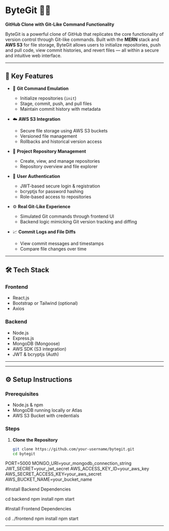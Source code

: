 # ByteGit 🔁📁  
**GitHub Clone with Git-Like Command Functionality**

ByteGit is a powerful clone of GitHub that replicates the core functionality of version control through Git-like commands. Built with the **MERN** stack and **AWS S3** for file storage, ByteGit allows users to initialize repositories, push and pull code, view commit histories, and revert files — all within a secure and intuitive web interface.

---

## 🚀 Key Features

- 💾 **Git Command Emulation**
  - Initialize repositories (`init`)
  - Stage, commit, push, and pull files
  - Maintain commit history with metadata

- ☁️ **AWS S3 Integration**
  - Secure file storage using AWS S3 buckets
  - Versioned file management
  - Rollbacks and historical version access

- 📂 **Project Repository Management**
  - Create, view, and manage repositories
  - Repository overview and file explorer

- 🔐 **User Authentication**
  - JWT-based secure login & registration
  - bcryptjs for password hashing
  - Role-based access to repositories

- ⚙️ **Real Git-Like Experience**
  - Simulated Git commands through frontend UI
  - Backend logic mimicking Git version tracking and diffing

- 📈 **Commit Logs and File Diffs**
  - View commit messages and timestamps
  - Compare file changes over time

---

## 🛠️ Tech Stack

### Frontend
- React.js
- Bootstrap or Tailwind (optional)
- Axios

### Backend
- Node.js
- Express.js
- MongoDB (Mongoose)
- AWS SDK (S3 integration)
- JWT & bcryptjs (Auth)

---


---

## ⚙️ Setup Instructions

### Prerequisites
- Node.js & npm
- MongoDB running locally or Atlas
- AWS S3 Bucket with credentials

### Steps

1. **Clone the Repository**
   ```bash
   git clone https://github.com/your-username/bytegit.git
   cd bytegit
PORT=5000
MONGO_URI=your_mongodb_connection_string
JWT_SECRET=your_jwt_secret
AWS_ACCESS_KEY_ID=your_aws_key
AWS_SECRET_ACCESS_KEY=your_aws_secret
AWS_BUCKET_NAME=your_bucket_name


#Install Backend Dependencies


cd backend
npm install
npm start

#Install Frontend Dependencies

cd ../frontend
npm install
npm start


---



